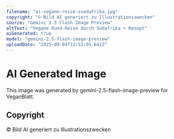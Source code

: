 ```yaml
---
filename: "ai-vegane-reise-suedafrika.jpg"
copyright: "© Bild AI generiert zu Illustrationszwecken"
source: "Gemini 2.5 Flash Image Preview"
altText: "Vegane Rund-Reise durch Südafrika + Rezept"
aiGenerated: true
model: "gemini-2.5-flash-image-preview"
uploadDate: "2025-09-04T12:53:05.641Z"
---
```


# AI Generated Image

This image was generated by gemini-2.5-flash-image-preview for VeganBlatt.

## Copyright
© Bild AI generiert zu Illustrationszwecken
